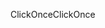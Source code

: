 <span data-ttu-id="56b14-101">ClickOnce</span><span class="sxs-lookup"><span data-stu-id="56b14-101">ClickOnce</span></span>